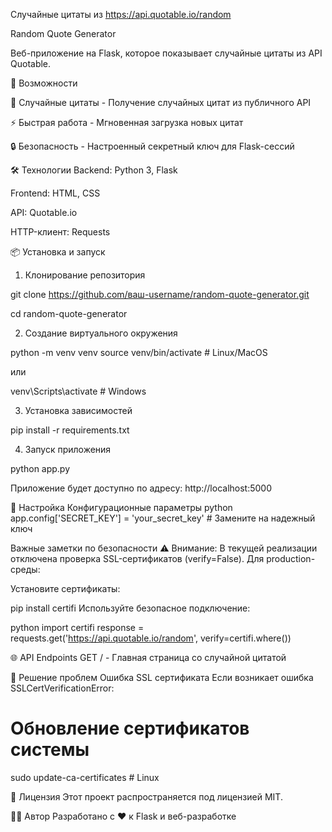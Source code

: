 Случайные цитаты из https://api.quotable.io/random

Random Quote Generator

Веб-приложение на Flask, которое показывает случайные цитаты из API Quotable. 

🚀 Возможности

📖 Случайные цитаты - Получение случайных цитат из публичного API

⚡ Быстрая работа - Мгновенная загрузка новых цитат

🔒 Безопасность - Настроенный секретный ключ для Flask-сессий

🛠️ Технологии
Backend: Python 3, Flask

Frontend: HTML, CSS 

API: Quotable.io

HTTP-клиент: Requests

📦 Установка и запуск
1. Клонирование репозитория

git clone https://github.com/ваш-username/random-quote-generator.git

cd random-quote-generator

2. Создание виртуального окружения


python -m venv venv
source venv/bin/activate  # Linux/MacOS

или

venv\Scripts\activate     # Windows

3. Установка зависимостей

pip install -r requirements.txt

4. Запуск приложения

python app.py

Приложение будет доступно по адресу: http://localhost:5000

🔧 Настройка
Конфигурационные параметры
python
app.config['SECRET_KEY'] = 'your_secret_key'  # Замените на надежный ключ

Важные заметки по безопасности
⚠️ Внимание: В текущей реализации отключена проверка SSL-сертификатов (verify=False). Для production-среды:

Установите сертификаты:

pip install certifi
Используйте безопасное подключение:

python
import certifi
response = requests.get('https://api.quotable.io/random', verify=certifi.where())

🌐 API Endpoints
GET / - Главная страница со случайной цитатой

🐛 Решение проблем
Ошибка SSL сертификата
Если возникает ошибка SSLCertVerificationError:

# Обновление сертификатов системы
sudo update-ca-certificates  # Linux

📄 Лицензия
Этот проект распространяется под лицензией MIT. 

👨‍💻 Автор
Разработано с ❤️ к Flask и веб-разработке
